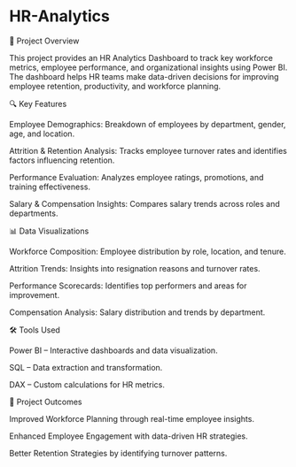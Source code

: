 # HR-Analytics

📌 Project Overview

This project provides an HR Analytics Dashboard to track key workforce metrics, employee performance, and organizational insights using Power BI. The dashboard helps HR teams make data-driven decisions for improving employee retention, productivity, and workforce planning.

🔍 Key Features

Employee Demographics: Breakdown of employees by department, gender, age, and location.

Attrition & Retention Analysis: Tracks employee turnover rates and identifies factors influencing retention.

Performance Evaluation: Analyzes employee ratings, promotions, and training effectiveness.

Salary & Compensation Insights: Compares salary trends across roles and departments.

📊 Data Visualizations

Workforce Composition: Employee distribution by role, location, and tenure.

Attrition Trends: Insights into resignation reasons and turnover rates.

Performance Scorecards: Identifies top performers and areas for improvement.

Compensation Analysis: Salary distribution and trends by department.

🛠️ Tools Used

Power BI – Interactive dashboards and data visualization.

SQL – Data extraction and transformation.

DAX – Custom calculations for HR metrics.

🎯 Project Outcomes

Improved Workforce Planning through real-time employee insights.

Enhanced Employee Engagement with data-driven HR strategies.

Better Retention Strategies by identifying turnover patterns.
